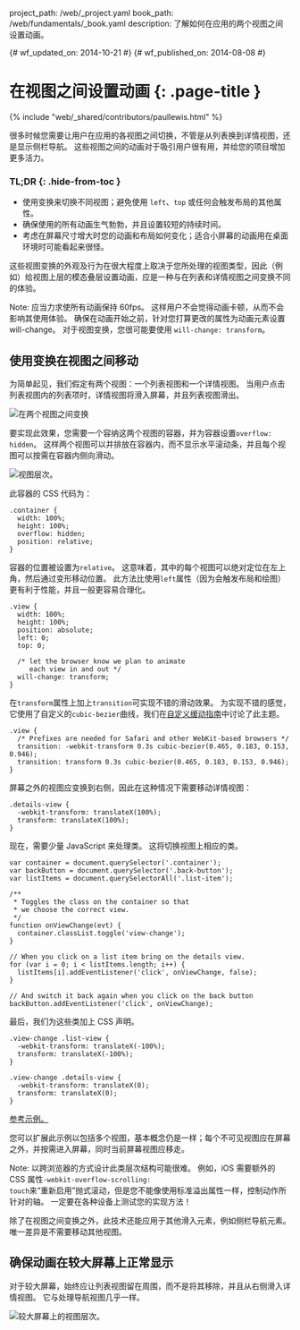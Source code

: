 project_path: /web/_project.yaml
book_path: /web/fundamentals/_book.yaml
description: 了解如何在应用的两个视图之间设置动画。

{# wf_updated_on: 2014-10-21 #}
{# wf_published_on: 2014-08-08 #}

# 在视图之间设置动画 {: .page-title }

{% include "web/_shared/contributors/paullewis.html" %}


很多时候您需要让用户在应用的各视图之间切换，不管是从列表换到详情视图，还是显示侧栏导航。 这些视图之间的动画对于吸引用户很有用，并给您的项目增加更多活力。

### TL;DR {: .hide-from-toc }
- 使用变换来切换不同视图；避免使用 `left`、`top` 或任何会触发布局的其他属性。
- 确保使用的所有动画生气勃勃，并且设置较短的持续时间。
- 考虑在屏幕尺寸增大时您的动画和布局如何变化；适合小屏幕的动画用在桌面环境时可能看起来很怪。


这些视图变换的外观及行为在很大程度上取决于您所处理的视图类型，因此（例如）给视图上层的模态叠层设置动画，应是一种与在列表和详情视图之间变换不同的体验。

Note: 应当力求使所有动画保持 60fps。 这样用户不会觉得动画卡顿，从而不会影响其使用体验。 确保在动画开始之前，针对您打算更改的属性为动画元素设置 will-change。 对于视图变换，您很可能要使用 <code>will-change: transform</code>。

## 使用变换在视图之间移动

为简单起见，我们假定有两个视图：一个列表视图和一个详情视图。 当用户点击列表视图内的列表项时，详情视图将滑入屏幕，并且列表视图滑出。

<img src="imgs/gifs/view-translate.gif" alt="在两个视图之间变换" />

要实现此效果，您需要一个容纳这两个视图的容器，并为容器设置`overflow: hidden`。 这样两个视图可以并排放在容器内，而不显示水平滚动条，并且每个视图可以按需在容器内侧向滑动。

<img src="imgs/container-two-views.svg" alt="视图层次。" />

此容器的 CSS 代码为：


    .container {
      width: 100%;
      height: 100%;
      overflow: hidden;
      position: relative;
    }
    

容器的位置被设置为`relative`。 这意味着，其中的每个视图可以绝对定位在左上角，然后通过变形移动位置。 此方法比使用`left`属性（因为会触发布局和绘图）更有利于性能，并且一般更容易合理化。


    .view {
      width: 100%;
      height: 100%;
      position: absolute;
      left: 0;
      top: 0;
    
      /* let the browser know we plan to animate
         each view in and out */
      will-change: transform;
    }
    

在`transform`属性上加上`transition`可实现不错的滑动效果。 为实现不错的感觉，它使用了自定义的`cubic-bezier`曲线，我们在[自定义缓动指南](custom-easing.html)中讨论了此主题。


    .view {
      /* Prefixes are needed for Safari and other WebKit-based browsers */
      transition: -webkit-transform 0.3s cubic-bezier(0.465, 0.183, 0.153, 0.946);
      transition: transform 0.3s cubic-bezier(0.465, 0.183, 0.153, 0.946);
    }
    

屏幕之外的视图应变换到右侧，因此在这种情况下需要移动详情视图：


    .details-view {
      -webkit-transform: translateX(100%);
      transform: translateX(100%);
    }
    

现在，需要少量 JavaScript 来处理类。 这将切换视图上相应的类。


    var container = document.querySelector('.container');
    var backButton = document.querySelector('.back-button');
    var listItems = document.querySelectorAll('.list-item');
    
    /**
     * Toggles the class on the container so that
     * we choose the correct view.
     */
    function onViewChange(evt) {
      container.classList.toggle('view-change');
    }
    
    // When you click on a list item bring on the details view.
    for (var i = 0; i < listItems.length; i++) {
      listItems[i].addEventListener('click', onViewChange, false);
    }
    
    // And switch it back again when you click on the back button
    backButton.addEventListener('click', onViewChange);
    

最后，我们为这些类加上 CSS 声明。


    .view-change .list-view {
      -webkit-transform: translateX(-100%);
      transform: translateX(-100%);
    }
    
    .view-change .details-view {
      -webkit-transform: translateX(0);
      transform: translateX(0);
    }
    

<a href="https://googlesamples.github.io/web-fundamentals/samples/../fundamentals/design-and-ui/animations/inter-view-animation.html">参考示例。</a>

您可以扩展此示例以包括多个视图，基本概念仍是一样；每个不可见视图应在屏幕之外，并按需进入屏幕，同时当前屏幕视图应移走。

Note: 以跨浏览器的方式设计此类层次结构可能很难。 例如，iOS 需要额外的 CSS 属性<code>-webkit-overflow-scrolling: touch</code>来“重新启用”抛式滚动，但是您不能像使用标准溢出属性一样，控制动作所针对的轴。 一定要在各种设备上测试您的实现方法！

除了在视图之间变换之外，此技术还能应用于其他滑入元素，例如侧栏导航元素。 唯一差异是不需要移动其他视图。

## 确保动画在较大屏幕上正常显示

对于较大屏幕，始终应让列表视图留在周围，而不是将其移除，并且从右侧滑入详情视图。 它与处理导航视图几乎一样。

<img src="imgs/container-two-views-ls.svg" alt="较大屏幕上的视图层次。" />


